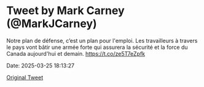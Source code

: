 # Tweet by Mark Carney (@MarkJCarney)

Notre plan de défense, c’est un plan pour l'emploi. Les travailleurs à travers le pays vont bâtir une armée forte qui assurera la sécurité et la force du Canada aujourd'hui et demain. https://t.co/ze5T7eZpfk

Date: 2025-03-25 18:13:27

[Original Tweet](https://x.com/MarkJCarney/status/1904597513908162581)
